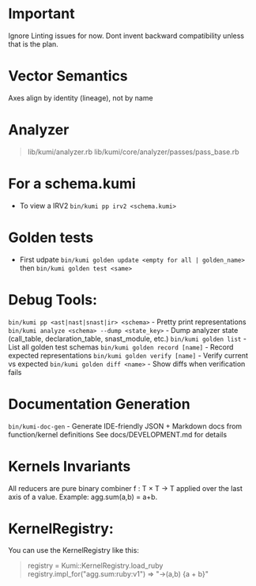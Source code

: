 # Important
Ignore Linting issues for now.
Dont invent backward compatibility unless that is the plan.

# Vector Semantics
Axes align by identity (lineage), not by name

# Analyzer
> lib/kumi/analyzer.rb
> lib/kumi/core/analyzer/passes/pass_base.rb

# For a schema.kumi
- To view a IRV2 `bin/kumi pp irv2 <schema.kumi>`

# Golden tests
- First udpate `bin/kumi golden update <empty for all | golden_name>` then `bin/kumi golden test <same>`



# Debug Tools:
`bin/kumi pp <ast|nast|snast|ir> <schema>` - Pretty print representations
`bin/kumi analyze <schema> --dump <state_key>` - Dump analyzer state (call_table, declaration_table, snast_module, etc.)
`bin/kumi golden list` - List all golden test schemas
`bin/kumi golden record [name]` - Record expected representations
`bin/kumi golden verify [name]` - Verify current vs expected
`bin/kumi golden diff <name>` - Show diffs when verification fails

# Documentation Generation
`bin/kumi-doc-gen` - Generate IDE-friendly JSON + Markdown docs from function/kernel definitions
See docs/DEVELOPMENT.md for details

# Kernels Invariants
All reducers are pure binary combiner f : T × T → T applied over the last axis of a value. Example: agg.sum(a,b) = a+b.


# KernelRegistry:
You can use the KernelRegistry like this:
> registry = Kumi::KernelRegistry.load_ruby
> registry.impl_for("agg.sum:ruby:v1")
=> "->(a,b) {a + b}"





